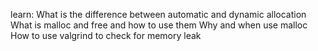 learn: 
What is the difference between automatic and dynamic allocation
What is malloc and free and how to use them 
Why and when use malloc
How to use valgrind to check for memory leak
